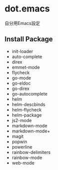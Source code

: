 # dot.emacs

自分用Emacs設定

## Install Package

* init-loader
* auto-complete
* direx
* emmet-mode
* flycheck
* go-mode
* go-eldoc
* go-direx
* go-autocomplete
* helm
* helm-descbinds
* helm-flycheck
* helm-package
* js2-mode
* markdown-mode
* markdown-mode+
* magit
* popwin
* powerline
* rainbow-delimiters
* rainbow-mode
* web-mode
